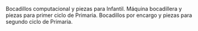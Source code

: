 Bocadillos computacional y piezas para Infantil.
Máquina bocadillera y piezas para primer ciclo de Primaria.
Bocadillos por encargo y piezas para segundo ciclo de Primaria.
